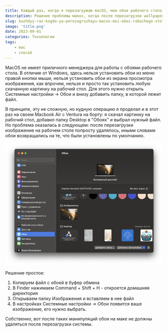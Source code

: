```yaml
---
title: Каждый раз, когда я перезагружаю macOS, мои обои рабочего стола удаляются
description: Решение проблемы макос, когда после перезагрузки wallpaper возвращается на стандартные обои
slug: kazhdyy-raz-kogda-ya-perezagruzhayu-macos-moi-oboi-rabochego-stola-udalyayutsya
image: 'title.png'
date: 2023-09-01
categories: Технологии
tags:
    - mac
    - способ
---
```


MacOS не имеет приличного менеджера для работы с обоями рабочего стола. В отличие от Windows, здесь нельзя установить обои из меню правой кнопки мыши, нельзя установить обои из экрана просмотра изображения, как впрочем, нельзя и просто так установить любую скачанную картинку на рабочий стол. Для этого нужно открыть Системные настройки -> Обои и внизу добавить папку, в которой лежит файл.

В принципе, эту не сложную, но нудную операцию я проделал и в этот раз на своем Macbook Air с Ventura на борту: я скачал картинку на рабочий стол, добавил папку Desktop в "Обоях" и выбрал нужный файл. Но проблема оказалась в следующем: после перезагрузки изображение на рабочем столе попросту удалялось, иными словами обои возвращались на те, что были установлены по умолчанию.

![Экран настроек macOS, раздел Обои](title.png "Экран настроек macOS, раздел Обои")

Решение простое:
1. Копируем файл с обоей в буфер обмена
2. В Finder нажимаем Command + Shift + H - откроется домашняя директория
3. Открываем папку Изображения и вставляем в нее файл
4. В настройках Системные настройки -> Обои появится ваше изображение, его нужно выбрать.

Собственно, вот после таких манипуляций обои на маке не должны удаляться после перезагрузки системы.